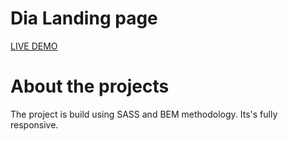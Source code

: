 # Dia Landing page

[LIVE DEMO](https://yaroslavkolbaiev.github.io/dia/)

# About the projects

The project is build using SASS and BEM methodology. Its's fully responsive.

